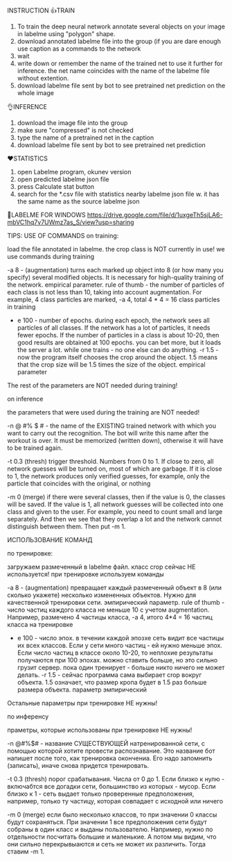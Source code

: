 INSTRUCTION
👍TRAIN
1. To train the deep neural network annotate several objects on your image in labelme using "polygon" shape. 
2. download annotated labelme file into the group (if you are dare enough use caption as a commands to the network
3. wait
4. write down or remember the name of the trained net to use it further for inference. the net name coincides with the name of the labelme file without extention.
5. download labelme file sent by bot to see pretrained net prediction on the whole image 

👌INFERENCE
1. download the image file into the group
2. make sure "compressed" is not checked
3. type the name of a pretrained net in the caption
4.  download labelme file sent by bot to see pretrained net prediction

❤️STATISTICS
1. open Labelme program, okunev version
2. open predicted labelme json file
3. press Calculate stat button
4. search for the *.csv file with statistics nearby labelme json file w. it has the same name as the source labelme json

🤞LABELME FOR WINDOWS
https://drive.google.com/file/d/1uxgeTh5sjLA6-mbVC1hq7v7UWmz7as_S/view?usp=sharing

TIPS: USE OF COMMANDS
on training:

load the file annotated in labelme. the crop class is NOT currently in use!
we use commands during training

-a 8 - (augmentation) turns each marked up object into 8 (or how many you specify) several modified objects. It is necessary for high-quality training of the network. empirical parameter. rule of thumb - the number of particles of each class is not less than 10, taking into account augmentation. For example, 4 class particles are marked, -a 4, total 4 * 4 = 16 class particles in training

- e 100 - number of epochs. during each epoch, the network sees all particles of all classes. If the network has a lot of particles, it needs fewer epochs. If the number of particles in a class is about 10-20, then good results are obtained at 100 epochs. you can bet more, but it loads the server a lot. while one trains - no one else can do anything.
-r 1.5 - now the program itself chooses the crop around the object. 1.5 means that the crop size will be 1.5 times the size of the object. empirical parameter

The rest of the parameters are NOT needed during training!

on inference

the parameters that were used during the training are NOT needed!

-n @ #% $ # - the name of the EXISTING trained network with which you want to carry out the recognition. The bot will write this name after the workout is over. It must be memorized (written down), otherwise it will have to be trained again.

-t 0.3 (thresh) trigger threshold. Numbers from 0 to 1. If close to zero, all network guesses will be turned on, most of which are garbage. If it is close to 1, the network produces only verified guesses, for example, only the particle that coincides with the original, or nothing

-m 0 (merge) if there were several classes, then if the value is 0, the classes will be saved. If the value is 1, all network guesses will be collected into one class and given to the user. For example, you need to count small and large separately. And then we see that they overlap a lot and the network cannot distinguish between them. Then put -m 1.

ИСПОЛЬЗОВАНИЕ КОМАНД

по тренировке:

загружаем размеченный в labelme файл. класс crop сейчас НЕ используется!
при тренировке используем команды

-a 8  - (augmentation) превращает каждый размеченный объект в 8 (или сколько укажете) несколько измененных объектов. Нужно для качественной тренировки сети. эмпирический параметр. rule of thumb - число частиц каждого класса не меньше 10 с учетом augmentation. Например, размечено 4 частицы класса, -a 4, итого 4*4 = 16 частиц класса на тренировке

- e 100 - число эпох. в течении каждой эпозхе сеть видит все частицы их всех классов. Если у сети много частиц - ей нужно меньше эпох. Если число частиц в классе около 10-20, то неплохие результаты получаются при 100 эпохах. можно ставить больше, но это сильно грузит сервер. пока один тренирует - больше никто ничего не может делать.
-r 1.5 - сейчас программа сама выбирает crop вокруг объекта. 1.5 означает, что размер кропа будет в 1.5 раз больше размера объекта. параметр эмпирический

Остальные параметры при тренировке НЕ нужны!

по инференсу

праметры, которые использованы при тренировке НЕ нужны!

-n  @#%$# - название СУЩЕСТВУЮЩЕЙ натренированной сети, с помощью которой хотите провести распознавание. Это название бот напишет после того, как тренировка окончениа. Его надо запомнить (записать), иначе снова придется тренировать.

-t 0.3 (thresh) порог срабатывания. Числа от 0 до 1. Если близко к нулю - включабтся все догадки сети, большинство из которых - мусор. Если близко к 1 - сеть выдает только проверенные предположения, например, только ту частицу, которая совпадает с исходной или ничего

-m 0 (merge) если было несколько классов, то при значении 0 классы будут сохраняться. При значении 1 все предположения сети будут собраны в один класс и выданы пользователю. Например, нужно по отдельности посчитать большие и маленькие. А потом мы видим, что они сильно перекрывыаются и сеть не может их различить. Тогда ставим -m 1. 
